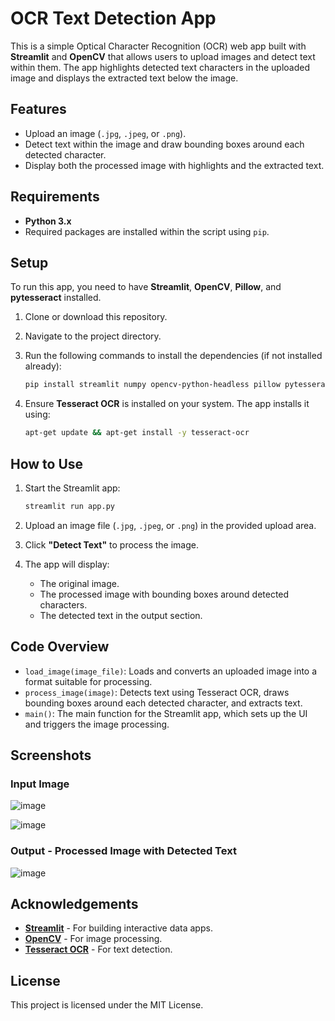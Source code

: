 # OCR Text Detection App

This is a simple Optical Character Recognition (OCR) web app built with **Streamlit** and **OpenCV** that allows users to upload images and detect text within them. The app highlights detected text characters in the uploaded image and displays the extracted text below the image.

## Features

- Upload an image (`.jpg`, `.jpeg`, or `.png`).
- Detect text within the image and draw bounding boxes around each detected character.
- Display both the processed image with highlights and the extracted text.

## Requirements

- **Python 3.x**
- Required packages are installed within the script using `pip`.

## Setup

To run this app, you need to have **Streamlit**, **OpenCV**, **Pillow**, and **pytesseract** installed.

1. Clone or download this repository.

2. Navigate to the project directory.

3. Run the following commands to install the dependencies (if not installed already):

    ```bash
    pip install streamlit numpy opencv-python-headless pillow pytesseract
    ```

4. Ensure **Tesseract OCR** is installed on your system. The app installs it using:

    ```bash
    apt-get update && apt-get install -y tesseract-ocr
    ```

## How to Use

1. Start the Streamlit app:

    ```bash
    streamlit run app.py
    ```

2. Upload an image file (`.jpg`, `.jpeg`, or `.png`) in the provided upload area.

3. Click **"Detect Text"** to process the image. 

4. The app will display:
   - The original image.
   - The processed image with bounding boxes around detected characters.
   - The detected text in the output section.

## Code Overview

- `load_image(image_file)`: Loads and converts an uploaded image into a format suitable for processing.
- `process_image(image)`: Detects text using Tesseract OCR, draws bounding boxes around each detected character, and extracts text.
- `main()`: The main function for the Streamlit app, which sets up the UI and triggers the image processing.

## Screenshots

### Input Image
![image](https://github.com/user-attachments/assets/c24e8d55-a74e-4a0d-ad2f-ceda702e6f86)

![image](https://github.com/user-attachments/assets/826e5cfc-50d4-4be5-a04e-ee836420355f)



### Output - Processed Image with Detected Text
![image](https://github.com/user-attachments/assets/f436cd74-2189-4f29-a479-14bd1b3dcdf0)


## Acknowledgements

- **[Streamlit](https://streamlit.io/)** - For building interactive data apps.
- **[OpenCV](https://opencv.org/)** - For image processing.
- **[Tesseract OCR](https://github.com/tesseract-ocr/tesseract)** - For text detection.

## License

This project is licensed under the MIT License.
